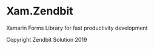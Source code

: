 # Xam.Zendbit
Xamarin Forms Library for fast productivity development

Copyright Zendbit Solution 2019
